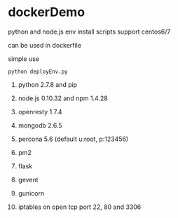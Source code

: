 dockerDemo
==========

python and node.js env install scripts support centos6/7

can be used in dockerfile

simple use

    python deployEnv.py

1. python 2.7.8 and pip

2. node.js 0.10.32 and npm 1.4.28

3. openresty 1.7.4

4. mongodb 2.6.5

5. percona 5.6 (default u:root, p:123456)

6. pm2

7. flask

8. gevent

9. gunicorn

10. iptables on open tcp port 22, 80 and 3306
